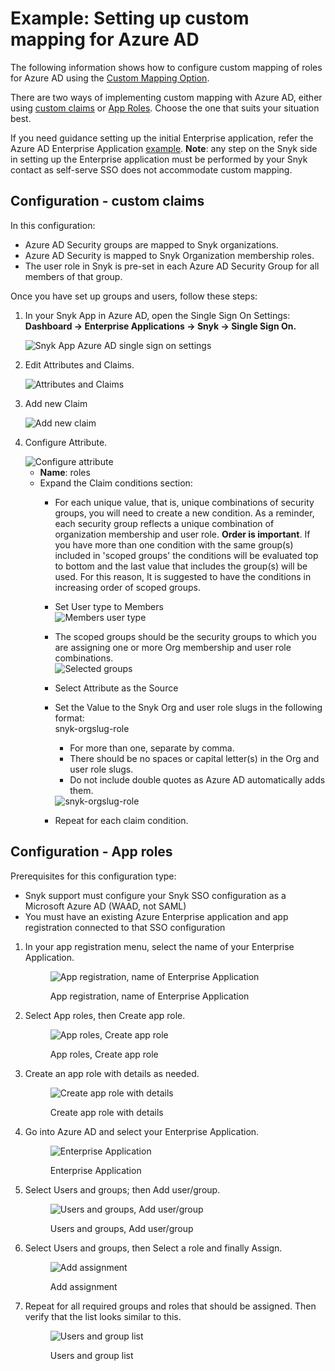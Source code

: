 # Example: Setting up custom mapping for Azure AD

The following information shows how to configure custom mapping of roles for Azure AD using the [Custom Mapping Option](./).

There are two ways of implementing custom mapping with Azure AD, either using [custom claims](example-setting-up-custom-mapping-for-azure-ad.md#configuration) or [App Roles](example-setting-up-custom-mapping-for-azure-ad.md#configuration-app-roles). Choose the one that suits your situation best.&#x20;

If you need guidance setting up the initial Enterprise application, refer the Azure AD Enterprise Application [example](../self-serve-single-sign-on-sso/example-azure-ad-enterprise-application.md). **Note**: any step on the Snyk side in setting up the Enterprise application must be performed by your Snyk contact as self-serve SSO does not accommodate custom mapping.

## Configuration - custom claims

In this configuration:

* Azure AD Security groups are mapped to Snyk organizations.
* Azure AD Security is mapped to Snyk Organization membership roles.
* The user role in Snyk is pre-set in each Azure AD Security Group for all members of that group.

Once you have set up groups and users, follow these steps:

1.  In your Snyk App in Azure AD, open the Single Sign On Settings: **Dashboard -> Enterprise Applications -> Snyk -> Single Sign On.**

    <img src="../../../../.gitbook/assets/Screen Shot 2022-06-08 at 8.22.43 AM.png" alt="Snyk App Azure AD single sign on settings" data-size="original">
2.  Edit Attributes and Claims.

    <img src="../../../../.gitbook/assets/Screen Shot 2022-06-08 at 8.26.20 AM.png" alt="Attributes and Claims" data-size="line">
3.  Add new Claim

    <img src="../../../../.gitbook/assets/Screen Shot 2022-06-08 at 8.28.37 AM.png" alt="Add new claim" data-size="original">
4.  Configure Attribute.

    <img src="../../../../.gitbook/assets/Screen Shot 2022-06-08 at 8.32.50 AM.png" alt="Configure attribute" data-size="original">

    * **Name**: roles
    * Expand the Claim conditions section:
      * For each unique value, that is, unique combinations of security groups, you will need to create a new condition. As a reminder, each security group reflects a unique combination of organization membership and user role. **Order is important**. If you have more than one condition with the same group(s) included in 'scoped groups' the conditions will be evaluated top to bottom and the last value that includes the group(s) will be used. For this reason, It is suggested to have the conditions in increasing order of scoped groups.
      * Set User type to Members\
        ![Members user type](<../../../../.gitbook/assets/Screen Shot 2022-06-08 at 9.19.38 AM.png>)
      * The scoped groups should be the security groups to which you are assigning one or more Org membership and user role combinations.\
        ![Selected groups](<../../../../.gitbook/assets/select groups.png>)
      * Select Attribute as the Source
      *   Set the Value to the Snyk Org and user role slugs in the following format:\
          snyk-orgslug-role

          * For more than one, separate by comma.
          * There should be no spaces or capital letter(s) in the Org and user role slugs.
          * Do not include double quotes as Azure AD automatically adds them.

          <img src="../../../../.gitbook/assets/Screen Shot 2022-06-08 at 9.20.22 AM.png" alt="snyk-orgslug-role" data-size="original">
      * Repeat for each claim condition.

## Configuration - App roles

Prerequisites for this configuration type:

* Snyk support must configure your Snyk SSO configuration as a Microsoft Azure AD (WAAD, not SAML)&#x20;
* You must have an existing Azure Enterprise application and app registration connected to that SSO configuration

1.  In your app registration menu, select the name of your Enterprise Application.

    <figure><img src="../../../../.gitbook/assets/image.png" alt="App registration, name of Enterprise Application"><figcaption><p>App registration, name of Enterprise Application</p></figcaption></figure>
2.  Select App roles, then Create app role.

    <figure><img src="../../../../.gitbook/assets/image (1).png" alt="App roles, Create app role"><figcaption><p>App roles, Create app role</p></figcaption></figure>
3.  Create an app role with details as needed.

    <figure><img src="../../../../.gitbook/assets/image (2).png" alt="Create app role with details"><figcaption><p>Create app role with details</p></figcaption></figure>
4.  Go into Azure AD and select your Enterprise Application.

    <figure><img src="../../../../.gitbook/assets/image (3).png" alt="Enterprise Application"><figcaption><p>Enterprise Application</p></figcaption></figure>
5.  Select Users and groups; then Add user/group.

    <figure><img src="../../../../.gitbook/assets/image (4).png" alt="Users and groups, Add user/group"><figcaption><p>Users and groups, Add user/group</p></figcaption></figure>
6.  Select Users and groups, then Select a role and finally Assign.

    <figure><img src="../../../../.gitbook/assets/image (5).png" alt="Add assignment"><figcaption><p>Add assignment</p></figcaption></figure>
7.  Repeat for all required groups and roles that should be assigned. Then verify that the list looks similar to this.

    <figure><img src="../../../../.gitbook/assets/image (6) (1).png" alt="Users and group list"><figcaption><p>Users and group list</p></figcaption></figure>
